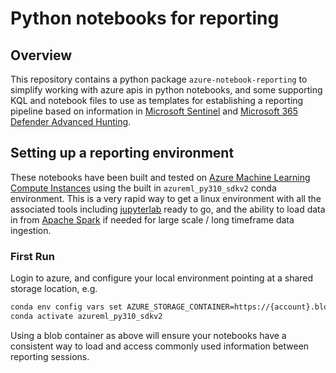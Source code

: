 # Python notebooks for reporting

## Overview

This repository contains a python package `azure-notebook-reporting` to simplify working with azure apis in python notebooks, and some supporting KQL and notebook files to use as templates for establishing a reporting pipeline based on information in [Microsoft Sentinel](https://learn.microsoft.com/en-us/azure/sentinel/kusto-overview) and [Microsoft 365 Defender Advanced Hunting](https://learn.microsoft.com/en-us/microsoft-365/security/defender/advanced-hunting-overview?view=o365-worldwide).

## Setting up a reporting environment

These notebooks have been built and tested on [Azure Machine Learning Compute Instances](https://learn.microsoft.com/en-us/azure/machine-learning/quickstart-create-resources) using the built in `azureml_py310_sdkv2` conda environment. This is a very rapid way to get a linux environment with all the associated tools including [jupyterlab](https://github.com/jupyterlab/jupyterlab) ready to go, and the ability to load data in from [Apache Spark](https://learn.microsoft.com/en-us/azure/machine-learning/v1/how-to-use-synapsesparkstep) if needed for large scale / long timeframe data ingestion.

### First Run

Login to azure, and configure your local environment pointing at a shared storage location, e.g.

```bash
conda env config vars set AZURE_STORAGE_CONTAINER=https://{account}.blob.core.windows.net/{container} AZURE_SUBSCRIPTION={subscriptionid}
conda activate azureml_py310_sdkv2
```

Using a blob container as above will ensure your notebooks have a consistent way to load and access commonly used information between reporting sessions.
